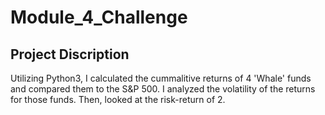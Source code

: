 # Module_4_Challenge

## Project Discription
Utilizing Python3, I calculated the cummalitive returns of 4 'Whale' funds and compared them to the S&P 500. I analyzed the volatility of the returns for those funds. Then, looked at the risk-return of 2.